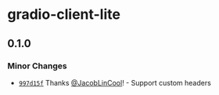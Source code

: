 # gradio-client-lite

## 0.1.0

### Minor Changes

-   [`997d15f`](https://github.com/JacobLinCool/gradio-client-lite/commit/997d15feb2ef0b19d55bf7a4f766ec9c05695e32) Thanks [@JacobLinCool](https://github.com/JacobLinCool)! - Support custom headers
